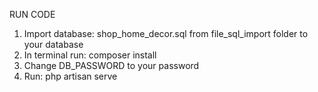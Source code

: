 RUN CODE
1. Import database: shop_home_decor.sql from file_sql_import folder to your database
2. In terminal run: composer install
3. Change DB_PASSWORD to your password
4. Run: php artisan serve
